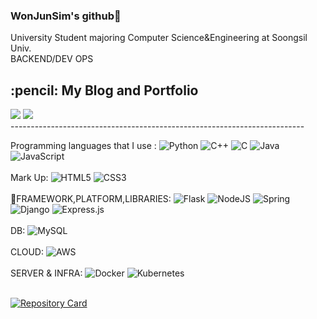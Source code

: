 ### WonJunSim's github:punch:
University Student majoring Computer Science&Engineering at Soongsil Univ.<br>
BACKEND/DEV OPS<br>
 <h2> :pencil: My Blog and Portfolio</h2>
 <a href="https://velog.io/@makemyway-kr" target="_blank"><img src="https://img.shields.io/badge/Velog-20c997?style=flat-square&logo=Vimeo&logoColor=white"/></a>
 <a href="https://wonjunsim.notion.site/JUN-4d24dfb2994d4d5fbde53adc26ccee05" target="_blank">
    <img src="https://img.shields.io/badge/Portfolio-000000?style=flat-square&logo=Notion&logoColor=white"/>
 </a>
 <br>
-------------------------------------------------------------------------

Programming languages that I use :  ![Python](https://img.shields.io/badge/python-3670A0?style=for-the-badge&logo=python&logoColor=ffdd54) ![C++](https://img.shields.io/badge/c++-%2300599C.svg?style=for-the-badge&logo=c%2B%2B&logoColor=white) ![C](https://img.shields.io/badge/c-%2300599C.svg?style=for-the-badge&logo=c&logoColor=white) ![Java](https://img.shields.io/badge/java-%23ED8B00.svg?style=for-the-badge&logo=java&logoColor=white)  ![JavaScript](https://img.shields.io/badge/javascript-%23323330.svg?style=for-the-badge&logo=javascript&logoColor=%23F7DF1E) <br><br>
Mark Up: ![HTML5](https://img.shields.io/badge/html5-%23E34F26.svg?style=for-the-badge&logo=html5&logoColor=white) ![CSS3](https://img.shields.io/badge/css3-%231572B6.svg?style=for-the-badge&logo=css3&logoColor=white)<br><br>
🦾FRAMEWORK,PLATFORM,LIBRARIES:  ![Flask](https://img.shields.io/badge/Flask-000000?style=for-the-badge&logo=flask&logoColor=white) 
 ![NodeJS](https://img.shields.io/badge/node.js-6DA55F?style=for-the-badge&logo=node.js&logoColor=white) ![Spring](https://img.shields.io/badge/Spring-%236db33f.svg?style=for-the-badge&logo=spring&logoColor=white) ![Django](https://img.shields.io/badge/django-%23092E20.svg?style=for-the-badge&logo=django&logoColor=white) ![Express.js](https://img.shields.io/badge/express.js-%23404d59.svg?style=for-the-badge&logo=express&logoColor=%2361DAFB)  <br><br>
 DB: ![MySQL](https://img.shields.io/badge/mysql-%2300f.svg?style=for-the-badge&logo=mysql&logoColor=white) <br><br>
 CLOUD: ![AWS](https://img.shields.io/badge/AWS-%23FF9900.svg?style=for-the-badge&logo=amazon-aws&logoColor=white)<br><br>
 SERVER & INFRA: ![Docker](https://img.shields.io/badge/Docker-%230db7ed.svg?style=for-the-badge&logo=docker&logoColor=white) ![Kubernetes](https://img.shields.io/badge/kubernetes-FFFFFF?style=for-the-badge&logo=Kubernetes&logoColor=326CE5)<br>
<br>

[![Repository Card](https://widget.realdeveloper.pro/api/card?user=makemyway-kr&repo=lockerweb)](https://github.com/TEAM-MAT/lockerweb)


</center>
